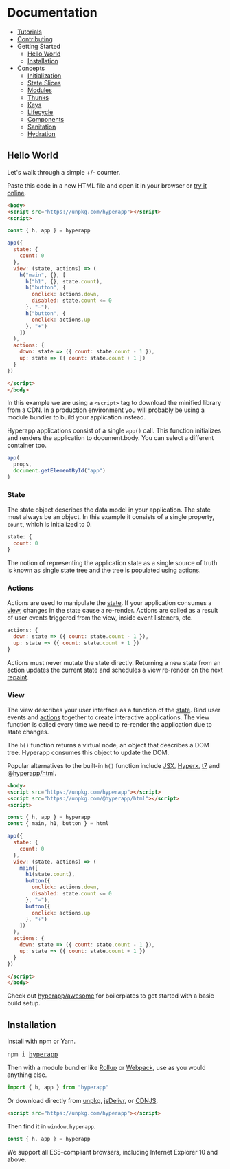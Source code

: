 # Documentation

- [Tutorials](tutorials.md)
- [Contributing](CONTRIBUTING.md)
- Getting Started
  - [Hello World](#hello-world)
  - [Installation](#installation)
- Concepts
  - [Initialization](initialization.md)
  - [State Slices](state-slices.md)
  - [Modules](modules.md)
  - [Thunks](thunks.md)
  - [Keys](keys.md)
  - [Lifecycle](lifecycle.md)
  - [Components](components.md)
  - [Sanitation](sanitation.md)
  - [Hydration](hydration.md)

## Hello World

Let's walk through a simple +/- counter.

Paste this code in a new HTML file and open it in your browser or [try it online](https://codepen.io/hyperapp/pen/zNxZLP?editors=0010).

```html
<body>
<script src="https://unpkg.com/hyperapp"></script>
<script>

const { h, app } = hyperapp

app({
  state: {
    count: 0
  },
  view: (state, actions) => (
    h("main", {}, [
      h("h1", {}, state.count),
      h("button", {
        onclick: actions.down,
        disabled: state.count <= 0
      }, "–"),
      h("button", {
        onclick: actions.up
      }, "+")
    ])
  ),
  actions: {
    down: state => ({ count: state.count - 1 }),
    up: state => ({ count: state.count + 1 })
  }
})

</script>
</body>
```

In this example we are using a `<script>` tag to download the minified library from a CDN. In a production environment you will probably be using a module bundler to build your application instead.

Hyperapp applications consist of a single `app()` call. This function initializes and renders the application to document.body. You can select a different container too.

```js
app(
  props,
  document.getElementById("app")
)
```

### State

The state object describes the data model in your application. The state must always be an object. In this example it consists of a single property, `count`, which is initialized to 0.

```jsx
state: {
  count: 0
}
```

The notion of representing the application state as a single source of truth is known as single state tree and the tree is populated using [actions](#actions).

### Actions

Actions are used to manipulate the [state](#state). If your application consumes a [view](#view), changes in the state cause a re-render. Actions are called as a result of user events triggered from the view, inside event listeners, etc.

```jsx
actions: {
  down: state => ({ count: state.count - 1 }),
  up: state => ({ count: state.count + 1 })
}
```

Actions must never mutate the state directly. Returning a new state from an action updates the current state and schedules a view re-render on the next [repaint](https://developer.mozilla.org/en-US/docs/Web/API/window/requestAnimationFrame).

### View

The view describes your user interface as a function of the [state](#state).
Bind user events and [actions](#actions) together to create interactive applications. The view function is called every time we need to re-render the application due to state changes.

The `h()` function returns a virtual node, an object that describes a DOM tree. Hyperapp consumes this object to update the DOM.

Popular alternatives to the built-in `h()` function include [JSX](https://facebook.github.io/jsx/), [Hyperx](https://github.com/choojs/hyperx), [t7](https://github.com/trueadm/t7) and [@hyperapp/html](https://github.com/hyperapp/html).

```html
<body>
<script src="https://unpkg.com/hyperapp"></script>
<script src="https://unpkg.com/@hyperapp/html"></script>
<script>

const { h, app } = hyperapp
const { main, h1, button } = html

app({
  state: {
    count: 0
  },
  view: (state, actions) => (
    main([
      h1(state.count),
      button({
        onclick: actions.down,
        disabled: state.count <= 0
      }, "–"),
      button({
        onclick: actions.up
      }, "+")
    ])
  ),
  actions: {
    down: state => ({ count: state.count - 1 }),
    up: state => ({ count: state.count + 1 })
  }
})

</script>
</body>
```


Check out [hyperapp/awesome](https://github.com/hyperapp/awesome-hyperapp#apps-and-boilerplates) for boilerplates to get started with a basic build setup.


## Installation

Install with npm or Yarn.

<pre>
npm i <a href="https://www.npmjs.com/package/hyperapp">hyperapp</a>
</pre>

Then with a module bundler like [Rollup](https://github.com/rollup/rollup) or [Webpack](https://github.com/webpack/webpack), use as you would anything else.

```jsx
import { h, app } from "hyperapp"
```

Or download directly from [unpkg](https://unpkg.com/hyperapp), [jsDelivr](https://cdn.jsdelivr.net/npm/hyperapp@latest/dist/hyperapp.js), or [CDNJS](https://cdnjs.com/libraries/hyperapp).

```html
<script src="https://unpkg.com/hyperapp"></script>
```

Then find it in `window.hyperapp`.

```jsx
const { h, app } = hyperapp
```

We support all ES5-compliant browsers, including Internet Explorer 10 and above.
